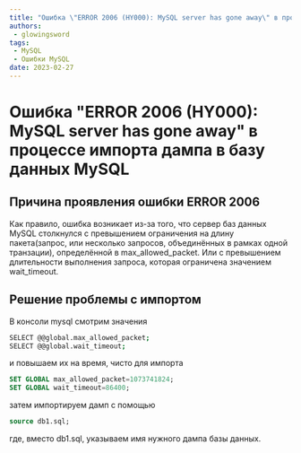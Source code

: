 ```yaml
---
title: "Ошибка \"ERROR 2006 (HY000): MySQL server has gone away\" в процессе импорта дампа в базу данных MySQL"
authors: 
 - glowingsword
tags:
 - MySQL
 - Ошибки MySQL
date: 2023-02-27
---
```

# Ошибка "ERROR 2006 (HY000): MySQL server has gone away" в процессе импорта дампа в базу данных MySQL

## Причина проявления ошибки ERROR 2006

Как правило, ошибка возникает из-за того, что сервер баз данных MySQL столкнулся с превышением ограничения на длину пакета(запрос, или несколько запросов, объединённых в рамках одной транзации), определённой в max_allowed_packet. Или с превышением длительности выполнения запроса, которая ограничена значением wait_timeout.

## Решение проблемы с импортом

В консоли mysql смотрим значения 

```bash
SELECT @@global.max_allowed_packet;
SELECT @@global.wait_timeout;
```

и повышаем их на время, чисто для импорта

```sql
SET GLOBAL max_allowed_packet=1073741824;
SET GLOBAL wait_timeout=86400;
```
затем импортируем дамп с помощью 

```sql
source db1.sql;
```

где, вместо db1.sql, указываем имя нужного дампа базы данных.